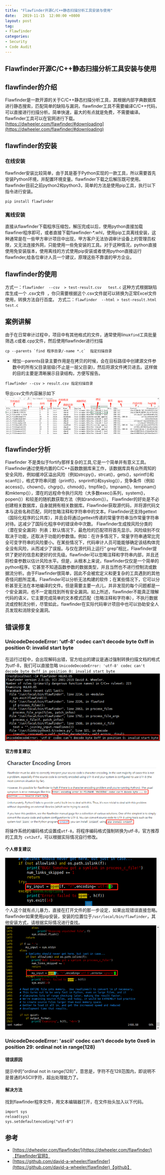 ```yaml
---
title: "Flawfinder开源C/C++静态扫描分析工具安装与使用"
date:   2019-11-15  12:00:00 +0800
layout: post
tag:
- Flawfinder
categories:
- Security
- Code Audit
---
```


Flawfinder开源C/C++静态扫描分析工具安装与使用
------
## flawfinder的介绍
Flawfinder是一款开源的关于C/C++静态扫描分析工具，其根据内部字典数据库进行静态搜索，匹配简单的缺陷与漏洞，flawfinder工具不需要编译C/C++代码，可以直接进行扫描分析。简单快速，最大的有点就是免费，不需要编译。flawfinder工具可以在官网进行下载。
[https://dwheeler.com/flawfinder/#downloading](https://dwheeler.com/flawfinder/#downloading)

## flawfinder的安装
### 在线安装
flawfinder安装比较简单，由于其是基于Python实现的一款工具，所以需要首先安装Python环境，并配置环境变量。flawfinder下载之后解压既可使用。flawfinder目前之前python2和python3，简单的方法是使用pip工具，执行以下指令进行安装。
```
pip install flawfinder
```
### 离线安装
直接从flawfinder下载程序压缩包，解压完成以后，使用python直接加载flawfiner程序即可，或者直接下载flawfinder-*.whl，使用pip工具离线安装，这种通常是在一些甲方审计项目中出现，甲方客户无法协调审计设备上的管理员权限，又无法连接外网，只能使用一些免安装的工具。对于这种情况，python直接使用免安装版本，使用离线的方式使用pip安装或者使用python直接运行flawfinder,给各位审计人员一个建议，原理这些不靠谱的甲方企业。


## flawfinder的使用
方式一：`flawfinder  --csv  > test-result.csv   test.c`
这种方式根据缺陷库生成一个 .csv文件  ，你只需要根据这个.csv文件就可以转换为正常Excel文件使用，转换方法自行百度。
方式二：`flawfinder  --html > test-result.html test.c`

## 案例讲解
由于在日常审计过程中，项目中有其他格式的文件，通常使用linux`find`工具批量筛选.c或者.cpp文件，然后使用flawfinder进行扫描
```
cp --parents `find 程序目录/-name *.c`  指定扫描目录
```
  * 增加--parents目录主要作用是在拷贝的时候，会在目标路径中创建源文件参数中的所有父目录层级(不止是一层父目录)，然后将源文件拷贝进去。这样做的目的主要是清晰展示目录结构，方便写报告。

```
flawfinder --csv > result.csv 指定扫描目录
```
导出csv文件内容展示如下
![flawfinder-csv.png](/img/flawfinder-csv.png)

## flawfinder分析
Flawfinder 不是类似于fortify那样复杂的工具,它是一个简单并有意义工具。Flawfinder通过使用内置的C/C++函数数据库来工作，该数据库具有众所周知的安全风险，例如缓冲区溢出风险（例如strcpy()，strcat()，gets()，sprintf()和scanf()），格式字符串问题（printf()，snprintf()和syslog()），竞争条件（例如access()，chown()，chgrp()，chmod()，tmpfile()，tmpnam()，tempnam()和mktemp()），潜在的远程命令执行风险（大多数exec()系列，system()，popen()）和较差的随机数获取方法（例如random()）。
Flawfinder的好处是不必创建相关数据库，自身就拥有相关数据库。Flawfinder获取源代码，并将源代码文本与这些名称匹配，同时忽略注释和字符串中的文本。Flawfinder还支持gettext（国际化程序的公共库），并且会将通过gettext传递的常量字符串当作常量字符串对待。这减少了国际化程序中的错误命中次数。
Flawfinder生成按风险分类的（潜在安全漏洞）列表；默认情况下，最危险的匹配项将首先显示。风险级别不仅取决于功能，还取决于功能的参数值。例如：在许多情况下，常量字符串通常比完全可变字符串的风险要小。在某些情况下，代码审计人员可能能够确定该结构体完全没有风险，从而减少了误报。与仅在源代码上运行“ grep”相比，Flawfinder提供了更好的信息和更好的优先级。flawfinder可以忽略注释和字符串内部，并且还将检查参数以估计风险水平。但是，从根本上来说，flawfinder仅仅是一个简单的python程序。它甚至不知道函数参数的数据类型，并且当然也不进行控制流或数据流分析。由于Flawfinder很简单，因此不会被宏定义和更复杂的工具遇到的其他奇怪问题所混淆。Flawfinder可以分析无法构建的软件；在某些情况下，它可以分析甚至无法在本地编译的文件。但是需要主要一点儿，并非发现的每个问题都是一个安全漏洞，也不一定能找到所有安全漏洞。如上所述，flawfinder不能真正理解代码的语义，它主要完成简单的文本模式匹配（忽略注释和字符串），不执行数据流或控制流分析，尽管如此，flawfinder在实际代码审计项目中也可以协助安全人员发现和消除安全漏洞。

## 错误修复
### UnicodeDecodeError: 'utf-8' codec can't decode byte 0xff in position 0: invalid start byte
在运行过程中，会出现解码出错，官方给出的建议是通过强制转换扫描文档的格式为utf-8，我们可以直接忽略
`UnicodeDecodeError: 'utf-8' codec can't decode byte 0xff in position 0: invalid start byte`
![flawfinder-error.png](/img/flawfinder-error.png)

#### 官方修复建议
![flawfinder-office-advice.png](/img/flawfinder-office-advice.png)
将操作系统的编码格式设置成`utf-8`，将程序编码格式强制转换为utf-8，官方推荐的工具为`
cvt2utf`，可以根据实际情况自行修改。

#### 个人修复建议
![flawfinder-persional-advice1.png](/img/flawfinder-persional-advice1.png)
个人这个就有点儿暴力，直接在打开文件的那一步设定，如果出现错误直接忽略。flawfinder如果使用pip安装，安装的位置位于`/usr/local/bin/flawfinder`，其他安装方式，请根据实际情况进行查找。
![flawfinder-persional-advice2.png](/img/flawfinder-persional-advice2.png)

### UnicodeDecodeError: 'ascii' codec can't decode byte 0xe6 in position 29: ordinal not in range(128)
#### 错误原因
提示中的“ordinal not in range(128)”，意思是，字符不在128范围内，即说明不是普通的ASCII字符，超出处理能力了。

#### 解决方法
找到flawfinder程序文件，用文本编辑器打开，在文件抬头加入以下代码。
```
import sys
reload(sys)
sys.setdefaultencoding("utf-8")
```

## 参考
* [https://dwheeler.com/flawfinder/](https://dwheeler.com/flawfinder/)【flawfinder官网】
* [https://github.com/david-a-wheeler/flawfinder](https://github.com/david-a-wheeler/flawfinder)【github】
